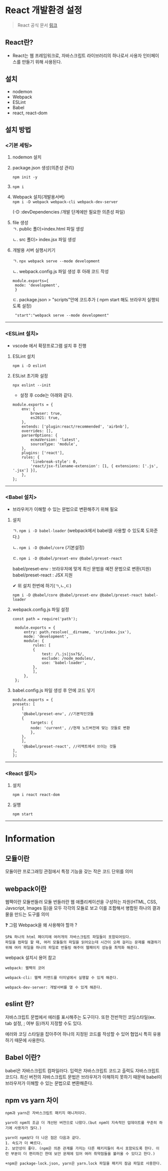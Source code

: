 # React 개발환경 설정

> React 공식 문서 [링크](https://ko.reactjs.org/)

## React란?

- React는 웹 프레임워크로, 자바스크립트 라이브러리의 하나로서 사용자 인터페이스를 만들기 위해 사용된다.

## 설치

- nodemon
- Webpack
- ESLint
- Babel
- react, react-dom

## 설치 방법

### <기본 세팅>

1.  nodemon 설치

2.  package.json 생성(의존성 관리)

    `npm init -y`

3.  `npm i`

4.  Webpack 설치(개발용서버)  
    `npm i -D webpack webpack-cli webpack-dev-server`

    (-D :devDependencies /개발 단계에만 필요한 의존성 파일)

5.  file 생성  
    ㄱ. public 폴더>index.html 파일 생성

    ㄴ. src 폴더> index.jsx 파일 생성

6.  개발용 서버 실행시키기

    ㄱ. `npx webpack serve --mode development`

    ㄴ. webpack.config.js 파일 생성 후 아래 코드 작성

    ```
    module.exports={
     mode: 'development',
     }
    ```

    ㄷ. package.json > "scripts"안에 코드추가 ( npm start 해도 브라우저 실행되도록 설정)

    ```
     "start":"webpack serve --mode development"
    ```

---

### <ESLint 설치>

- vscode 에서 확장프로그램 설치 후 진행

1. ESLint 설치

   `npm i -D eslint`

2. ESList 초기화 설정

   `npx eslint --init`

   - 설정 후 code는 아래와 같다.

   ```
   module.exports = {
       env: {
           browser: true,
           es2021: true,
       },
       extends: ['plugin:react/recommended', 'airbnb'],
       overrides: [],
       parserOptions: {
           ecmaVersion: 'latest',
           sourceType: 'module',
       },
       plugins: ['react'],
       rules: {
           'linebreak-style': 0,
           'react/jsx-filename-extension': [1, { extensions: ['.js', '.jsx'] }],
       },
   };
   ```

---

### <Babel 설치>

- 브라우저가 이해할 수 있는 문법으로 변환해주기 위해 필요

1. 설치

   ㄱ. `npm i -D babel-loader` (webpack에서 babel을 사용할 수 있도록 도와준다.)

   ㄴ. `npm i -D @babel/core` (기본설정)

   ㄷ. `npm i -D @babel/preset-env @babel/preset-react`

   babel/preset-env : 브라우저에 맞게 최신 문법을 예전 문법으로 변환(지원)
   babel/preset-react : JSX 지원

   ✔ 위 설치 한번에 하기(ㄱ,ㄴ,ㄷ)

   `npm i -D @babel/core @babel/preset-env @babel/preset-react babel-loader`

2. webpack.config.js 파일 설정

   ```
   const path = require('path');

    module.exports = {
        entry: path.resolve(__dirname, 'src/index.jsx'),
        mode: 'development',
        module: {
            rules: [
            {
                test: /\.js|jsx?$/,
                exclude: /node_modules/,
                use: 'babel-loader',
            },
            ],
        },
    };
   ```

3. babel.config.js 파일 생성 후 안에 코드 넣기

   ```
   module.exports = {
   presets: [
       [
       '@babel/preset-env', //기본적인것들
       {
           targets: {
           node: 'current', //현재 노드버전에 맞는 것들로 변환
           },
       },
       ],
       '@babel/preset-react', //리액트에서 쓰이는 것들
   ],
   };

   ```

---

### <React 설치>

1. 설치

   `npm i react react-dom`

2. 실행

   `npm start`

---

# Information

## 모듈이란

모듈이란 프로그래밍 관점에서 특정 기능을 갖는 작은 코드 단위를 의미

## webpack이란

웹팩이란 모듈번들러
모듈 번들러란 웹 애플리케이션을 구성하는 자원(HTML, CSS, Javscript, Images 등)을 모두 각각의 모듈로 보고 이를 조합해서 병합된 하나의 결과물을 만드는 도구를 의미

❓ 그럼 Webpack을 왜 사용해야 할까 ?

    SPA 하나의 html 페이지에 여러개의 자바스크립트 파일들이 포함되어있다.
    파일을 컴파일 할 때, 여러 모듈들의 파일을 읽어오는데 시간이 오래 걸리는 문제를 해결하기 위해 여러 파일을 하나의 파일로 번들링 해주어 웹페이지 성능을 최적화 해준다.

webpack 설치시 용어 참고

    webpack: 웹팩의 코어

    webpack-cli: 웹팩 커맨드를 터미널에서 실행할 수 있게 해준다.

    webpack-dev-server: 개발서버를 열 수 있게 해준다.

## eslint 란?

자바스크립트 문법에서 에러를 표시해주는 도구이다.
또한 전반적인 코딩스타일(ex. tab 설정, ; 여부 등)까지 지정할 수도 있다.

에러와 코딩 스타일을 잡아주어 하나의 지정된 코드를 작성할 수 있어 협업시 특히 유용하기 때문에 사용한다.

## Babel 이란?

babel은 자바스크립트 컴파일러다. 입력은 자바스크립트 코드고 출력도 자바스크립트 코드다. 최신 버전의 자바스크립트 문법은 브라우저가 이해하지 못하기 때문에 babel이 브라우저가 이해할 수 있는 문법으로 변환해준다.

## npm vs yarn 차이

    npm과 yarn은 자바스크립트 패키지 매니저이다.

    yarn이 npm의 조금 더 개선된 버전으로 나왔다.(but npm이 지속적인 업데이트를 꾸준히 하기에 사용자가 많다.)

    yarn이 npm보다 더 나은 점은 다음과 같다.
    1. 속도가 더 빠르다.
    2. 보안성이 좋다. (npm은 의존 관계를 가지는 다른 패키지들이 즉시 포함되도록 한다. 이런 부분이 더 편리하긴 한데 보안 문제에 있어 여러 취약점들을 불러올 수 있다고 한다.)

    +npm은 package-lock.json, yarn은 yarn.lock 파일을 패키지 잠금 파일로 사용한다.
